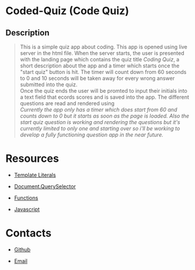 # Coded-Quiz (Code Quiz)


## Description

>This is a simple quiz app about coding. This app is opened using live server in the html file. When the server starts, the user is presented with the landing page which contains the quiz title *Coding Quiz*, a short description about the app and a timer which starts once the "start quiz" button is hit. The timer will count down from 60 seconds to 0 and 10 seconds will be taken away for every wrong answer submitted into the quiz. <br> Once the quiz ends the user will be promted to input their initials into a text field that ecords scores and is saved into the app. The different questions are read and rendered using <br>
*Currently the app only has a timer which does start from 60 and counts down to 0 but it starts as soon as the page is loaded. Also the start quiz question is working and rendering the questions but it's currently limited to only one and starting over so i'll be working to develop a fully functioning question app in the near future.*


# Resources

- [Template Literals](https://medium.com/samsung-internet-dev/html-and-templates-javascript-template-literals-2d7494ea3e6)

- [Document.QuerySelector](https://developer.mozilla.org/en-US/docs/Web/API/Document/querySelector)

- [Functions](https://developer.mozilla.org/en-US/docs/Web/JavaScript/Guide/Functions)

- [Javascript](https://www.javascript.com/learn/strings)


# Contacts

- [Github](https://github.com/KyaahB)

- [Email](http://kyaahellis2021@u.northwestern.edu/)